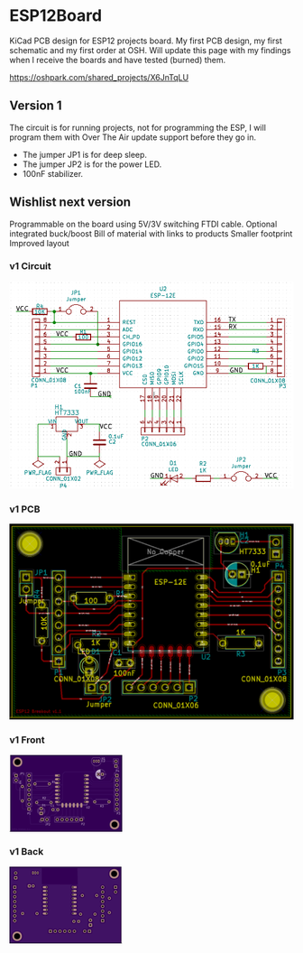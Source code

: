# ESP12Board
KiCad PCB design for ESP12 projects board.
My first PCB design, my first schematic and my first order at OSH.
Will update this page with my findings when I receive the boards and have tested (burned) them.

https://oshpark.com/shared_projects/X6JnTqLU

## Version 1
The circuit is for running projects, not for programming the ESP, I will program them with Over The Air update support before they go in.

- The jumper JP1 is for deep sleep. 
- The jumper JP2 is for the power LED. 
- 100nF stabilizer. 

## Wishlist next version
Programmable on the board using 5V/3V switching FTDI cable.
Optional integrated buck/boost
Bill of material with links to products
Smaller footprint
Improved layout

### v1 Circuit
![alt tag](img/v1-circuit.png)

### v1 PCB  
![alt tag](img/v1-pcb.png)

### v1 Front  
![alt tag](img/v1-front.png)

### v1 Back  
![alt tag](img/v1-back.png)
